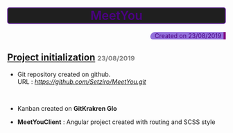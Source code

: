 # <center style="color: indigo; background-color: 	#1f1f1f; border-radius: 5px; border: solid 2px; font-weight: 600">MeetYou</center>

<div style="text-align: right; border-right: solid 5px purple; padding: 0px 5px 0px 10px ; background-color: mediumpurple; color: indigo; right:0px; display:inline; float: right; border-radius: 20px 0px 0px 10px">Created on 23/08/2019</div>

<br>


## <span style="text-decoration:underline">**Project initialization**</span> <span style="color:grey; font-size: 15px">23/08/2019</span>

* Git repository created on github.  
URL : _https://github.com/Setziro/MeetYou.git_
<br>

* Kanban created on **GitKrakren Glo**

* **MeetYouClient** : Angular project created with routing and SCSS style